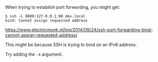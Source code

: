 
When trying to establish port forwarding, you might get:

```
$ ssh -L 8080:127.0.0.1:80 dev.local
bind: Cannot assign requested address
```

https://www.electricmonk.nl/log/2014/09/24/ssh-port-forwarding-bind-cannot-assign-requested-address/

This might be because SSH is trying to bind on an IPv6 address.

Try adding the `-4` argument.